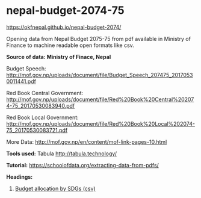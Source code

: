 # nepal-budget-2074-75
https://okfnepal.github.io/nepal-budget-2074/

Opening data from Nepal Budget 2075-75 from pdf available in Ministry of Finance to machine readable open formats like csv. 

__Source of data: Ministry of Finace, Nepal__

Budget Speech: http://mof.gov.np/uploads/document/file/Budget_Speech_207475_20170530011441.pdf

Red Book Central Government: http://mof.gov.np/uploads/document/file/Red%20Book%20Central%202074-75_20170530083940.pdf

Red Book Local Government: http://mof.gov.np/uploads/document/file/Red%20Book%20Local%202074-75_20170530083721.pdf

More Data: http://mof.gov.np/en/content/mof-link-pages-10.html

__Tools used:__ Tabula http://tabula.technology/

__Tutorial:__ https://schoolofdata.org/extracting-data-from-pdfs/

__Headings:__

1. <a href = https://github.com/okfnepal/nepal-budget-2074/blob/master/Budget%20Allocation%20by%20SDGs.csv>Budget allocation by SDGs (csv)</a>


